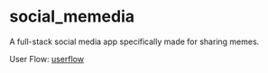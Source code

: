 # social_memedia
A full-stack social media app specifically made for sharing memes. 

User Flow:
[userflow](https://github.com/elm9/social_memedia/readme/img/20181008_143335.jpg)
